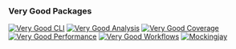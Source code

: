 ### Very Good Packages

[![Very Good CLI](https://github-readme-stats.vercel.app/api/pin/?username=verygoodopensource&repo=very_good_cli)](https://github.com/verygoodopensource/very_good_cli)
[![Very Good Analysis](https://github-readme-stats.vercel.app/api/pin/?username=verygoodopensource&repo=very_good_analysis)](https://github.com/verygoodopensource/very_good_analysis)
[![Very Good Coverage](https://github-readme-stats.vercel.app/api/pin/?username=verygoodopensource&repo=very_good_coverage)](https://github.com/verygoodopensource/very_good_coverage)
[![Very Good Performance](https://github-readme-stats.vercel.app/api/pin/?username=verygoodopensource&repo=very_good_performance)](https://github.com/verygoodopensource/very_good_performance)
[![Very Good Workflows](https://github-readme-stats.vercel.app/api/pin/?username=verygoodopensource&repo=very_good_workflows)](https://github.com/verygoodopensource/very_good_workflows)
[![Mockingjay](https://github-readme-stats.vercel.app/api/pin/?username=verygoodopensource&repo=mockingjay)](https://github.com/verygoodopensource/mockingjay)
